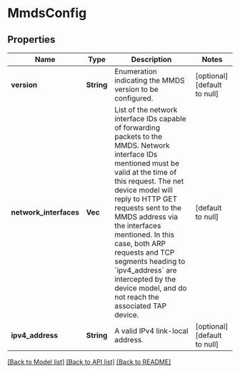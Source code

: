 # MmdsConfig

## Properties
Name | Type | Description | Notes
------------ | ------------- | ------------- | -------------
**version** | **String** | Enumeration indicating the MMDS version to be configured. | [optional] [default to null]
**network_interfaces** | **Vec<String>** | List of the network interface IDs capable of forwarding packets to the MMDS. Network interface IDs mentioned must be valid at the time of this request. The net device model will reply to HTTP GET requests sent to the MMDS address via the interfaces mentioned. In this case, both ARP requests and TCP segments heading to &#x60;ipv4_address&#x60; are intercepted by the device model, and do not reach the associated TAP device. | [default to null]
**ipv4_address** | **String** | A valid IPv4 link-local address. | [optional] [default to null]

[[Back to Model list]](../README.md#documentation-for-models) [[Back to API list]](../README.md#documentation-for-api-endpoints) [[Back to README]](../README.md)


